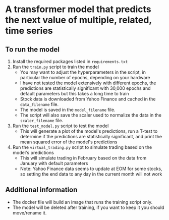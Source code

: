 # A transformer model that predicts the next value of multiple, related, time series

## To run the model
1. Install the required packages listed in `requirements.txt`
2. Run the ``train.py`` script to train the model
   - You may want to adjust the hyperparameters in the script, in particular the number of epochs, depending on your hardware
   - I have not tested the model extensively with different epochs, the predictions are statistically significant with 30,000 epochs and default parameters but this takes a long time to train
   - Stock data is downloaded from Yahoo Finance and cached in the ``data_filename`` file.
   - The model is saved in the ``model_filename`` file.
   - The script will also save the scaler used to normalize the data in the ``scaler_filename`` file.
3. Run the ``test_model.py`` script to test the model
   - This will generate a plot of the model's predictions, run a T-test to determine if the predictions are statistically significant, and print the mean squared error of the model's predictions
4. Run the ``virtual_trading.py`` script to simulate trading based on the model's predictions
   - This will simulate trading in February based on the data from January with default parameters
   - Note: Yahoo Finance data seems to update at EOM for some stocks, so setting the end data to any day in the current month will not work
   

## Additional information

- The docker file will build an image that runs the training script only.
- The model will be deleted after training, if you want to keep it you should move/rename it.
